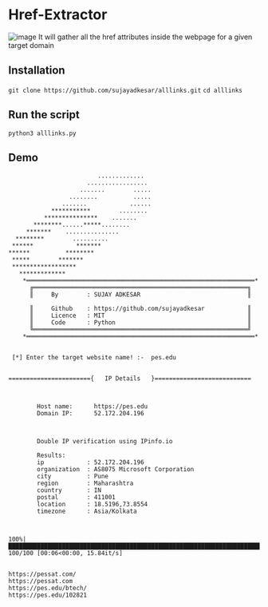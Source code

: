 # Href-Extractor
![image](https://user-images.githubusercontent.com/95465072/212470344-2c30f10f-6331-4c46-b0b8-d8e2a2be9327.png)
It will gather all the href attributes inside the webpage for a given target domain

## Installation 
```git clone https://github.com/sujayadkesar/alllinks.git```
```cd alllinks```

## Run the script
```python3 alllinks.py```



## Demo 
```
                         .............
                      .................
                    .......        .....
                 ........          .....
               .......            ......
            ***********        ........
          ***************    .......
       ********......*****........
     *******    ...............
  ********        ..........
 ******            *******
******          ********
 *****        *******
 ******************
   *************
    *════════════════════════════════════════════════════════════════*
      ╔════════════════════════════════════════════════════════════╗
      ║     By        : SUJAY ADKESAR                              ║

      ║     Github    : https://github.com/sujayadkesar            ║
      ║     Licence   : MIT                                        ║
      ║     Code      : Python                                     ║
      ╚════════════════════════════════════════════════════════════╝
    *════════════════════════════════════════════════════════════════*


 [*] Enter the target website name! :-  pes.edu


======================={   IP Details   }===========================



        Host name:      https://pes.edu
        Domain IP:      52.172.204.196



        Double IP verification using IPinfo.io

        Results:
        ip            : 52.172.204.196
        organization  : AS8075 Microsoft Corporation
        city          : Pune
        region        : Maharashtra
        country       : IN
        postal        : 411001
        location      : 18.5196,73.8554
        timezone      : Asia/Kolkata



100%|█████████████████████████████████████████████████████████████████████████████████████████████| 100/100 [00:06<00:00, 15.84it/s]


https://pessat.com/
https://pessat.com
https://pes.edu/btech/
https://pes.edu/102821

```
